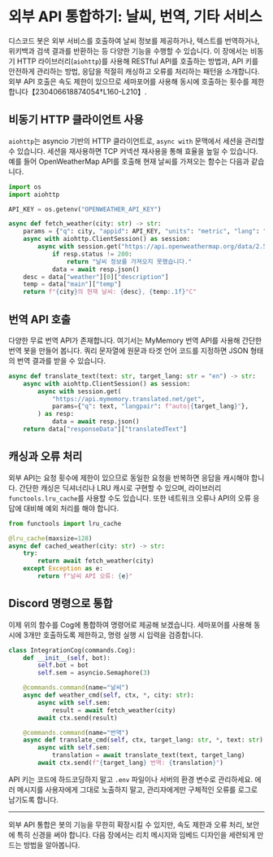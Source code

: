 # 외부 API 통합하기: 날씨, 번역, 기타 서비스

디스코드 봇은 외부 서비스를 호출하여 날씨 정보를 제공하거나, 텍스트를 번역하거나,
위키백과 검색 결과를 반환하는 등 다양한 기능을 수행할 수 있습니다. 이 장에서는
비동기 HTTP 라이브러리(`aiohttp`)를 사용해 RESTful API를 호출하는 방법과,
API 키를 안전하게 관리하는 방법, 응답을 적절히 캐싱하고 오류를 처리하는
패턴을 소개합니다. 외부 API 호출은 속도 제한이 있으므로 세마포어를 사용해
동시에 호출하는 횟수를 제한합니다【230406618874054†L160-L210】.

## 비동기 HTTP 클라이언트 사용

`aiohttp`는 asyncio 기반의 HTTP 클라이언트로, `async with` 문맥에서 세션을
관리할 수 있습니다. 세션을 재사용하면 TCP 커넥션 재사용을 통해 효율을 높일
수 있습니다. 예를 들어 OpenWeatherMap API를 호출해 현재 날씨를 가져오는
함수는 다음과 같습니다.

```python
import os
import aiohttp

API_KEY = os.getenv("OPENWEATHER_API_KEY")

async def fetch_weather(city: str) -> str:
    params = {"q": city, "appid": API_KEY, "units": "metric", "lang": "kr"}
    async with aiohttp.ClientSession() as session:
        async with session.get("https://api.openweathermap.org/data/2.5/weather", params=params) as resp:
            if resp.status != 200:
                return "날씨 정보를 가져오지 못했습니다."
            data = await resp.json()
    desc = data["weather"][0]["description"]
    temp = data["main"]["temp"]
    return f"{city}의 현재 날씨: {desc}, {temp:.1f}°C"
```

## 번역 API 호출

다양한 무료 번역 API가 존재합니다. 여기서는 MyMemory 번역 API를 사용해
간단한 번역 봇을 만들어 봅니다. 쿼리 문자열에 원문과 타겟 언어 코드를 지정하면
JSON 형태의 번역 결과를 받을 수 있습니다.

```python
async def translate_text(text: str, target_lang: str = "en") -> str:
    async with aiohttp.ClientSession() as session:
        async with session.get(
            "https://api.mymemory.translated.net/get",
            params={"q": text, "langpair": f"auto|{target_lang}"},
        ) as resp:
            data = await resp.json()
    return data["responseData"]["translatedText"]
```

## 캐싱과 오류 처리

외부 API는 요청 횟수에 제한이 있으므로 동일한 요청을 반복하면 응답을 캐시해야
합니다. 간단한 캐싱은 딕셔너리나 LRU 캐시로 구현할 수 있으며, 라이브러리
`functools.lru_cache`를 사용할 수도 있습니다. 또한 네트워크 오류나 API의 오류
응답에 대비해 예외 처리를 해야 합니다.

```python
from functools import lru_cache

@lru_cache(maxsize=128)
async def cached_weather(city: str) -> str:
    try:
        return await fetch_weather(city)
    except Exception as e:
        return f"날씨 API 오류: {e}"
```

## Discord 명령으로 통합

이제 위의 함수를 Cog에 통합하여 명령어로 제공해 보겠습니다. 세마포어를
사용해 동시에 3개만 호출하도록 제한하고, 명령 실행 시 입력을 검증합니다.

```python
class IntegrationCog(commands.Cog):
    def __init__(self, bot):
        self.bot = bot
        self.sem = asyncio.Semaphore(3)

    @commands.command(name="날씨")
    async def weather_cmd(self, ctx, *, city: str):
        async with self.sem:
            result = await fetch_weather(city)
        await ctx.send(result)

    @commands.command(name="번역")
    async def translate_cmd(self, ctx, target_lang: str, *, text: str):
        async with self.sem:
            translation = await translate_text(text, target_lang)
        await ctx.send(f"{target_lang} 번역: {translation}")
```

API 키는 코드에 하드코딩하지 말고 `.env` 파일이나 서버의 환경 변수로 관리하세요.
에러 메시지를 사용자에게 그대로 노출하지 말고, 관리자에게만 구체적인 오류를
로그로 남기도록 합니다.

---

외부 API 통합은 봇의 기능을 무한히 확장시킬 수 있지만, 속도 제한과 오류 처리,
보안에 특히 신경을 써야 합니다. 다음 장에서는 리치 메시지와 임베드 디자인을
세련되게 만드는 방법을 알아봅니다.